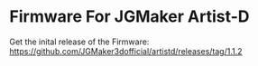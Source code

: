 # Firmware For JGMaker Artist-D
Get the inital release of the Firmware: https://github.com/JGMaker3dofficial/artistd/releases/tag/1.1.2

